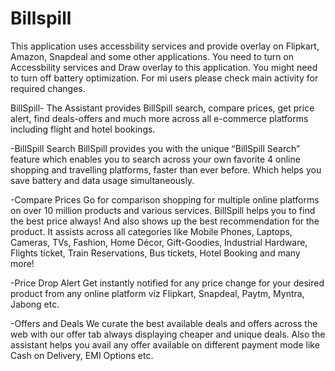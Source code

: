 # Billspill

This application uses accessbility services and provide overlay on Flipkart, Amazon, Snapdeal and some other applications.
You need to turn on Accessbility services and Draw overlay to this application. 
You might need to turn off battery optimization. 
For mi users please check main activity for required changes.

BillSpill- The Assistant provides BillSpill search, compare prices, get price alert, find deals-offers and much more across all e-commerce platforms including flight and hotel bookings.

-BillSpill Search
BillSpill provides you with the unique “BillSpill Search” feature which enables you to search across your own favorite 4 online shopping and travelling platforms, faster than ever before. Which helps you save battery and data usage simultaneously.

-Compare Prices 
Go for comparison shopping for multiple online platforms on over 10 million products and various services. BillSpill helps you to find the best price always! And also shows up the best recommendation for the product. It assists across all categories like Mobile Phones, Laptops, Cameras, TVs, Fashion, Home Décor, Gift-Goodies, Industrial Hardware, Flights ticket, Train Reservations, Bus tickets, Hotel Booking and many more!

-Price Drop Alert
Get instantly notified for any price change for your desired product from any online platform viz Flipkart, Snapdeal, Paytm, Myntra, Jabong etc. 

-Offers and Deals
We curate the best available deals and offers across the web with our offer tab always displaying cheaper and unique deals. Also the assistant helps you avail any offer available on different payment mode like Cash on Delivery, EMI Options etc.

